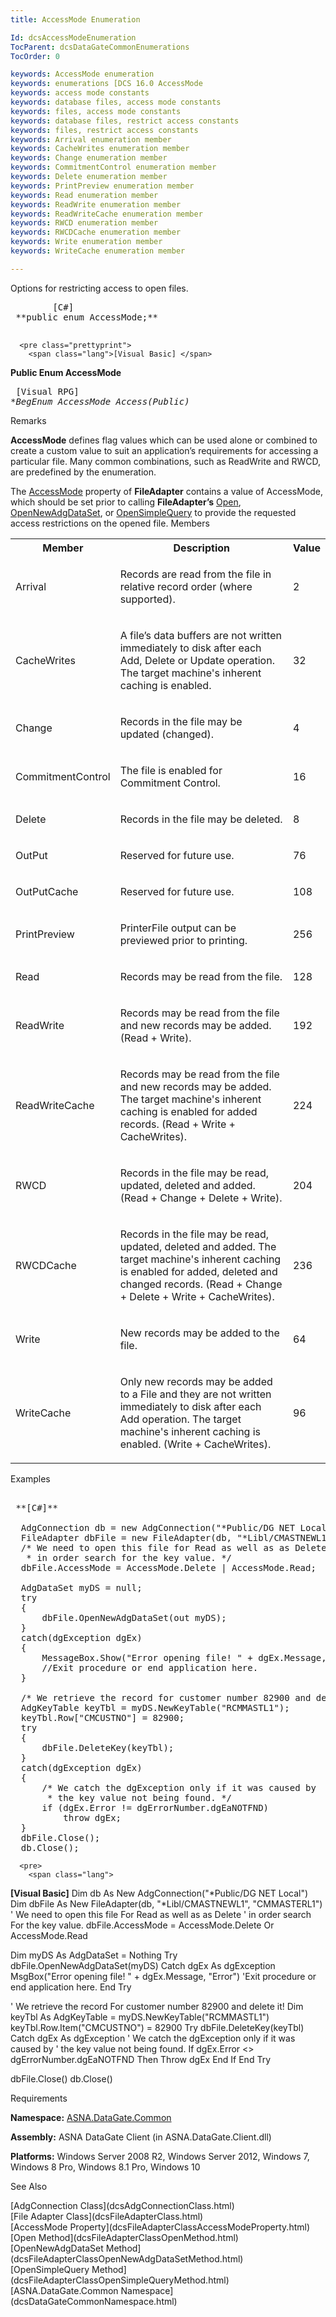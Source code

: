 ```yaml
---
title: AccessMode Enumeration

Id: dcsAccessModeEnumeration
TocParent: dcsDataGateCommonEnumerations
TocOrder: 0

keywords: AccessMode enumeration
keywords: enumerations [DCS 16.0 AccessMode
keywords: access mode constants
keywords: database files, access mode constants
keywords: files, access mode constants
keywords: database files, restrict access constants
keywords: files, restrict access constants
keywords: Arrival enumeration member
keywords: CacheWrites enumeration member
keywords: Change enumeration member
keywords: CommitmentControl enumeration member
keywords: Delete enumeration member
keywords: PrintPreview enumeration member
keywords: Read enumeration member
keywords: ReadWrite enumeration member
keywords: ReadWriteCache enumeration member
keywords: RWCD enumeration member
keywords: RWCDCache enumeration member
keywords: Write enumeration member
keywords: WriteCache enumeration member

---
```


Options for restricting access to open files.<span style="MARGIN-BOTTOM: 0.8em" />
<pre class="prettyprint">
        <span class="lang">[C#]</span>
 **public enum AccessMode;** 
      </pre>
      <pre class="prettyprint">
        <span class="lang">[Visual Basic] </span>
 **Public Enum AccessMode** 
      </pre>
      <pre class="prettyprint">
        <span class="lang">[Visual RPG]</span>
 **BegEnum AccessMode Access(*Public)** 
      </pre>

Remarks

**AccessMode** defines flag values which can be used alone or combined to create a custom value to suit an application’s requirements for accessing a particular file. Many common combinations, such as ReadWrite and <span>RWCD</span>, are predefined by the enumeration.

The [AccessMode](dcsFileAdapterClassAccessModeProperty.html) property of <span> **FileAdapter** </span> contains a value of AccessMode, which should be set prior to calling <span> **FileAdapter’s** </span>[Open](dcsFileAdapterClassOpenMethod.html), [ OpenNewAdgDataSet](dcsFileAdapterClassOpenNewAdgDataSetMethod.html), or [ OpenSimpleQuery](dcsFileAdapterClassOpenSimpleQueryMethod.html) to provide the requested access restrictions on the opened file. 
Members

<table class="dtTABLE" id="Table3" cellspacing="0">
          <colgroup span="1">
            <col span="1" width="20%" style="FONT-WEIGHT: bold" />
            <col span="1" width="60%" />
            <col span="1" width="10%" />
          </colgroup>
          <tr>
            <th colspan="1" rowspan="1">
							Member</th>
            <th colspan="1" rowspan="1">
							Description</th>
            <th colspan="1" rowspan="1">
							Value</th>
          </tr>
          <tr>
            <td colspan="1" rowspan="1">

Arrival
</td>
            <td colspan="1" rowspan="1">

Records are read from the file in relative record order (where supported).
</td>
            <td colspan="1" rowspan="1">

2
</td>
          </tr>
          <tr>
            <td colspan="1" rowspan="1">

CacheWrites
</td>
            <td colspan="1" rowspan="1">

<p>A file’s data buffers are not written immediately to disk after each Add, Delete or Update operation. The target machine's inherent caching is enabled.
</td>
            <td colspan="1" rowspan="1">

32
</td>
          </tr>
          <tr>
            <td colspan="1" rowspan="1">

Change
</td>
            <td colspan="1" rowspan="1">

Records in the file may be updated (changed).
</td>
            <td colspan="1" rowspan="1">

4
</td>
          </tr>
          <tr>
            <td colspan="1" rowspan="1">

CommitmentControl
</td>
            <td colspan="1" rowspan="1">

The file is enabled for Commitment Control.
</td>
            <td colspan="1" rowspan="1">

16
</td>
          </tr>
          <tr>
            <td colspan="1" rowspan="1">

Delete
</td>
            <td colspan="1" rowspan="1">

Records in the file may be deleted.
</td>
            <td colspan="1" rowspan="1">

8
</td>
          </tr>
          <tr>
            <td colspan="1" rowspan="1">

OutPut
</td>
            <td colspan="1" rowspan="1">

Reserved for future use.
</td>
            <td colspan="1" rowspan="1">

76
</td>
          </tr>
          <tr>
            <td colspan="1" rowspan="1">

OutPutCache
</td>
            <td colspan="1" rowspan="1">

Reserved for future use.
</td>
            <td colspan="1" rowspan="1">

108
</td>
          </tr>
          <tr>
            <td colspan="1" rowspan="1">

PrintPreview
</td>
            <td colspan="1" rowspan="1">

PrinterFile output can be previewed prior to printing.
</td>
            <td colspan="1" rowspan="1">

256
</td>
          </tr>
          <tr>
            <td colspan="1" rowspan="1">

Read
</td>
            <td colspan="1" rowspan="1">

Records may be read from the file.
</td>
            <td colspan="1" rowspan="1">

128
</td>
          </tr>
          <tr>
            <td colspan="1" rowspan="1">

ReadWrite
</td>
            <td colspan="1" rowspan="1">

Records may be read from the file and new records may be added. (Read + Write).
</td>
            <td colspan="1" rowspan="1">

192
</td>
          </tr>
          <tr>
            <td colspan="1" rowspan="1">

ReadWriteCache
</td>
            <td colspan="1" rowspan="1">

Records may be read from the file and new records may be added. The target machine's inherent caching is enabled for added records. (Read + Write + CacheWrites).
</td>
            <td colspan="1" rowspan="1">

224
</td>
          </tr>
          <tr>
            <td colspan="1" rowspan="1">

RWCD
</td>
            <td colspan="1" rowspan="1">

Records in the file may be read, updated, deleted and added. (Read + Change + Delete + Write).
</td>
            <td colspan="1" rowspan="1">

204
</td>
          </tr>
          <tr>
            <td colspan="1" rowspan="1">

RWCDCache
</td>
            <td colspan="1" rowspan="1">

Records in the file may be read, updated, deleted and added. The target machine's inherent caching is enabled for added, deleted and changed records. (Read + Change + Delete + Write + CacheWrites).
</td>
            <td colspan="1" rowspan="1">

236
</td>
          </tr>
          <tr>
            <td colspan="1" rowspan="1">

Write
</td>
            <td colspan="1" rowspan="1">

New records may be added to the file.
</td>
            <td colspan="1" rowspan="1">

64
</td>
          </tr>
          <tr>
            <td colspan="1" rowspan="1">

WriteCache 
</td>
            <td colspan="1" rowspan="1">

Only new records may be added to a File and they are not written immediately to disk after each Add operation. The target machine's inherent caching is enabled. (Write + CacheWrites).
</td>
            <td colspan="1" rowspan="1">

96
</td>
          </tr>
</table>

Examples 

<pre>
        <span class="lang">
 **[C#]** 
        </span>
  AdgConnection db = new AdgConnection("*Public/DG NET Local");
  FileAdapter dbFile = new FileAdapter(db, "*Libl/CMASTNEWL1", "CMMASTERL1");
  /* We need to open this file for Read as well as as Delete
   * in order search for the key value. */
  dbFile.AccessMode = AccessMode.Delete | AccessMode.Read;

  AdgDataSet myDS = null;
  try
  {
      dbFile.OpenNewAdgDataSet(out myDS);
  }
  catch(dgException dgEx)
  {
      MessageBox.Show("Error opening file! " + dgEx.Message, "Error");
      //Exit procedure or end application here.
  }

  /* We retrieve the record for customer number 82900 and delete it! */
  AdgKeyTable keyTbl = myDS.NewKeyTable("RCMMASTL1");
  keyTbl.Row["CMCUSTNO"] = 82900;
  try
  {
      dbFile.DeleteKey(keyTbl);
  }
  catch(dgException dgEx)
  {
      /* We catch the dgException only if it was caused by
       * the key value not being found. */
      if (dgEx.Error != dgErrorNumber.dgEaNOTFND)
          throw dgEx;
  }
  dbFile.Close();
  db.Close();</pre>
      <pre>
        <span class="lang">
 **[Visual Basic]** 
        </span>
  Dim db As New AdgConnection("*Public/DG NET Local")
  Dim dbFile As New FileAdapter(db, "*Libl/CMASTNEWL1", "CMMASTERL1")
  ' We need to open this file For Read as well as as Delete
  ' in order search For the key value. 
  dbFile.AccessMode = AccessMode.Delete Or AccessMode.Read

  Dim myDS As AdgDataSet = Nothing
  Try
      dbFile.OpenNewAdgDataSet(myDS)
  Catch dgEx As dgException
      MsgBox("Error opening file! " + dgEx.Message, "Error")
      'Exit procedure or end application here.
  End Try

  ' We retrieve the record For customer number 82900 and delete it! 
  Dim keyTbl As AdgKeyTable = myDS.NewKeyTable("RCMMASTL1")
  keyTbl.Row.Item("CMCUSTNO") = 82900
  Try
      dbFile.DeleteKey(keyTbl)
  Catch dgEx As dgException
      ' We catch the dgException only if it was caused by
      ' the key value not being found.
      If dgEx.Error &lt;&gt; dgErrorNumber.dgEaNOTFND Then
          Throw dgEx
      End If
  End Try

  dbFile.Close()
  db.Close()</pre>

Requirements

**Namespace:** [ASNA.DataGate.Common](dcsDataGateCommonNamespace.html) <span style="FONT-SIZE: 8pt; FONT-FAMILY: Verdana"> <p /></span> 

**Assembly:** ASNA DataGate Client (in ASNA.DataGate.Client.dll)

**Platforms:** Windows Server 2008 R2, Windows Server 2012, Windows 7, Windows 8 Pro, Windows 8.1 Pro, Windows 10

See Also

<dl />
      [AdgConnection Class](dcsAdgConnectionClass.html)
      <br />
      [File Adapter Class](dcsFileAdapterClass.html)
      <br />
      [AccessMode Property](dcsFileAdapterClassAccessModeProperty.html)
      <br />
      [Open Method](dcsFileAdapterClassOpenMethod.html)
      <br />
      [OpenNewAdgDataSet Method](dcsFileAdapterClassOpenNewAdgDataSetMethod.html)
      <br />
      [OpenSimpleQuery Method](dcsFileAdapterClassOpenSimpleQueryMethod.html)
      <br />
      [ASNA.DataGate.Common Namespace](dcsDataGateCommonNamespace.html)

